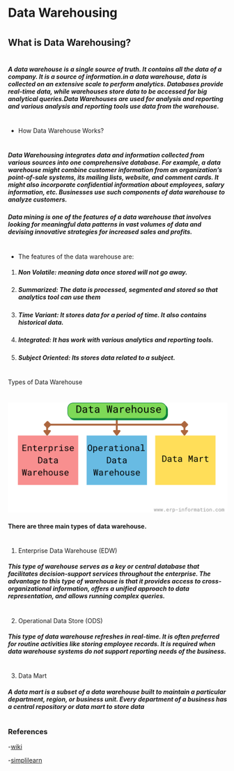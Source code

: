  #            **Data Warehousing**
#
## What is Data Warehousing?
#

#####  A data warehouse is a single source of truth. It contains all the data of a company. It is a source of information.in a data warehouse, data is collected on an extensive scale to perform analytics. Databases provide real-time data, while warehouses store data to be accessed for big analytical queries.Data Warehouses are used for analysis and reporting and various analysis and reporting tools use data from the warehouse.
# 
- How Data Warehouse Works?
# 
##### Data Warehousing integrates data and information collected from various sources into one comprehensive database. For example, a data warehouse might combine customer information from an organization’s point-of-sale systems, its mailing lists, website, and comment cards. It might also incorporate confidential information about employees, salary information, etc. Businesses use such components of data warehouse to analyze customers. 
##### Data mining is one of the features of a data warehouse that involves looking for meaningful data patterns in vast volumes of data and devising innovative strategies for increased sales and profits.  
#
- The features of the data warehouse are:
1. ##### Non Volatile: meaning data once stored will not go away.
2. #####  Summarized: The data is processed, segmented and stored so that analytics tool can use them
3. ##### Time Variant: It  stores data for a period of time. It also contains historical data.
4. ##### Integrated: It has work with various analytics and reporting tools.
5. ##### Subject Oriented: Its stores data related to a subject.
# 
 Types of Data Warehouse
# 
![Types of Data warehouse](Data-warehouse-1.png)

#### There are three main types of data warehouse.
#


1. Enterprise Data Warehouse (EDW)

##### This type of warehouse serves as a key or central database that facilitates decision-support services throughout the enterprise. The advantage to this type of warehouse is that it provides access to cross-organizational information, offers a unified approach to data representation, and allows running complex queries.
#
2.  Operational Data Store (ODS)

##### This type of data warehouse refreshes in real-time. It is often preferred for routine activities like storing employee records. It is required when data warehouse systems do not support reporting needs of the business. 
#
3. Data Mart

##### A data mart is a subset of a data warehouse built to maintain a particular department, region, or business unit. Every department of a business has a central repository or data mart to store data
# 

### References
-<a href="https://en.wikipedia.org/wiki/Data_warehouse">wiki</a>

-<a href="https://www.simplilearn.com/data-warehouse-article">simplilearn</a>

